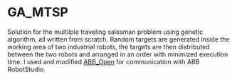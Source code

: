 # GA_MTSP

Solution for the multilple traveling salesman problem using genetic algorithm, all written from scratch. 
Random targets are generated inside the working area of two industrial robots, the targets are then distributed between the two robots and arranged in an order with minimized execution time. 
I used and modified [ABB_Open](https://github.com/robotics/open_abb) for communication with ABB RobotStudio.
